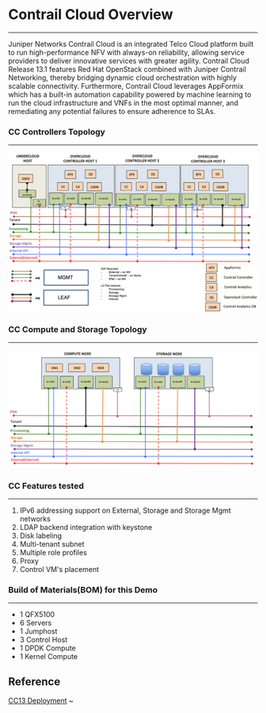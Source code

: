 # Contrail Cloud Overview 
----------------------------
Juniper Networks Contrail Cloud is an integrated Telco Cloud platform built to run high-performance NFV with always-on reliability, allowing service providers to deliver innovative services with greater agility. Contrail Cloud Release 13.1 features Red Hat OpenStack combined with Juniper Contrail Networking, thereby bridging dynamic cloud orchestration with highly scalable connectivity. Furthermore, Contrail Cloud leverages AppFormix which has a built-in automation capability powered by machine learning to run the cloud infrastructure and VNFs in the most optimal manner, and remediating any potential failures to ensure adherence to SLAs.

### CC Controllers Topology 
-----------------------------
![Controller Topology](images/cc_controllers.png)

### CC Compute and Storage Topology 
-----------------------------
![Compute and Storage Topology](images/cc_compute_storage.png)


### CC Features tested 
-----------------------
1. IPv6 addressing support on External, Storage and Storage Mgmt networks
2. LDAP backend integration with keystone
3. Disk labeling
4. Multi-tenant subnet
5. Multiple role profiles
6. Proxy
7. Control VM's placement

### Build of Materials(BOM) for this Demo
-----------------------------------------
* 1 QFX5100
* 6 Servers
 * 1 Jumphost
 * 3 Control Host
 * 1 DPDK Compute
 * 1 Kernel Compute

## Reference
[CC13 Deployment](https://www.juniper.net/documentation/en_US/contrail5.0/information-products/pathway-pages/contrail-cloud-deployment-guide-13.0.pdf)
~                                  
